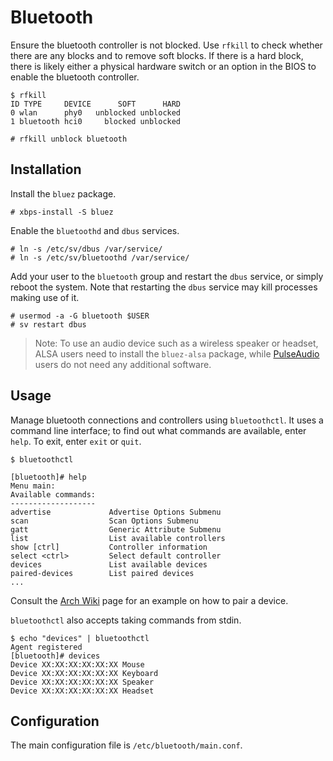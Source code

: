 # Bluetooth

Ensure the bluetooth controller is not blocked. Use `rfkill` to check whether
there are any blocks and to remove soft blocks. If there is a hard block, there
is likely either a physical hardware switch or an option in the BIOS to enable
the bluetooth controller.

```
$ rfkill
ID TYPE     DEVICE      SOFT      HARD
0 wlan      phy0   unblocked unblocked
1 bluetooth hci0     blocked unblocked

# rfkill unblock bluetooth
```

## Installation

Install the `bluez` package.

```
# xbps-install -S bluez
```

Enable the `bluetoothd` and `dbus` services.

```
# ln -s /etc/sv/dbus /var/service/
# ln -s /etc/sv/bluetoothd /var/service/
```

Add your user to the `bluetooth` group and restart the `dbus` service, or simply
reboot the system. Note that restarting the `dbus` service may kill processes
making use of it.

```
# usermod -a -G bluetooth $USER
# sv restart dbus
```

> Note: To use an audio device such as a wireless speaker or headset, ALSA users
> need to install the `bluez-alsa` package, while
> [PulseAudio](./media/pulseaudio.md) users do not need any additional software.

## Usage

Manage bluetooth connections and controllers using `bluetoothctl`. It uses a
command line interface; to find out what commands are available, enter `help`.
To exit, enter `exit` or `quit`.

```
$ bluetoothctl

[bluetooth]# help
Menu main:
Available commands:
-------------------
advertise             Advertise Options Submenu
scan                  Scan Options Submenu
gatt                  Generic Attribute Submenu
list                  List available controllers
show [ctrl]           Controller information
select <ctrl>         Select default controller
devices               List available devices
paired-devices        List paired devices
...
```

Consult the [Arch Wiki](https://wiki.archlinux.org/index.php/Bluetooth#Pairing)
page for an example on how to pair a device.

`bluetoothctl` also accepts taking commands from stdin.

```
$ echo "devices" | bluetoothctl
Agent registered
[bluetooth]# devices
Device XX:XX:XX:XX:XX:XX Mouse
Device XX:XX:XX:XX:XX:XX Keyboard
Device XX:XX:XX:XX:XX:XX Speaker
Device XX:XX:XX:XX:XX:XX Headset
```

## Configuration

The main configuration file is `/etc/bluetooth/main.conf`.

